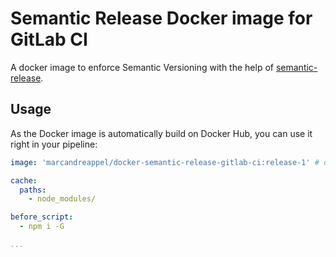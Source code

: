 # Semantic Release Docker image for GitLab CI

A docker image to enforce Semantic Versioning with the help of [semantic-release](https://semantic-release.gitbook.io/semantic-release/).

## Usage

As the Docker image is automatically build on Docker Hub, you can use it right in your pipeline:

```yaml
image: 'marcandreappel/docker-semantic-release-gitlab-ci:release-1' # or :latest

cache:
  paths:
    - node_modules/

before_script:
  - npm i -G

...
```

